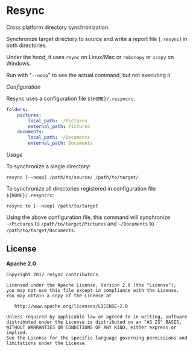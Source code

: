 # Resync

Cross platform directory synchronization.

Synchronize target directory to source and write a report file (`.resync`) in both directories.

Under the hood, it uses `rsync` on Linux/Mac or `robocopy` or `xcopy` on Windows.

Run with "`--noop`" to see the actual command, but not executing it.

*Configuration*

Resync uses a configuration file `${HOME}/.resyncrc`:

```yaml
folders:
    pictures:
        local_path: ~/Pictures
        external_path: Pictures
    documents:
        local_path: ~/Documents
        external_path: Documents
```

*Usage*

To synchronize a single directory:

```
resync [--noop] /path/to/source/ /path/to/target/
```

To synchronize all directories registered in configuration file `${HOME}/.resyncrc`:

```
resync to [--noop] /path/to/target
```

Using the above configuration file, this command will synchronize `~/Pictures` to
`/path/to/target/Pictures` and `~/Documents` to `/path/to/target/Documents`.

## License

**Apache 2.0**

```
Copyright 2017 resync contributors

Licensed under the Apache License, Version 2.0 (the "License");
you may not use this file except in compliance with the License.
You may obtain a copy of the License at

   http://www.apache.org/licenses/LICENSE-2.0

Unless required by applicable law or agreed to in writing, software
distributed under the License is distributed on an "AS IS" BASIS,
WITHOUT WARRANTIES OR CONDITIONS OF ANY KIND, either express or implied.
See the License for the specific language governing permissions and
limitations under the License.
```
